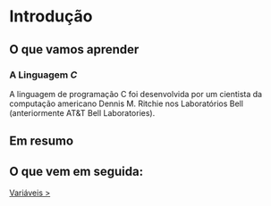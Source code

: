 # Introdução

## O que vamos aprender

### A Linguagem _C_

A linguagem de programação C foi desenvolvida por um cientista da computação americano Dennis M. Ritchie nos Laboratórios Bell (anteriormente AT&T Bell Laboratories). 

## Em resumo

## O que vem em seguida:

[Variáveis > ](https://google.com.br)
